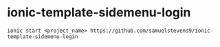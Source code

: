 # ionic-template-sidemenu-login

    ionic start <project_name> https://github.com/samuelstevens9/ionic-template-sidemenu-login
